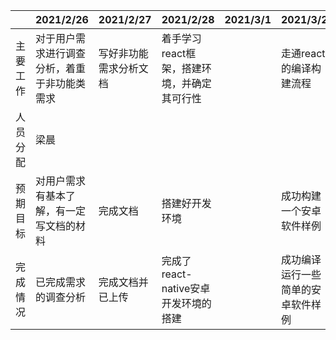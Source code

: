 |          | 2021/2/26                                    | 2021/2/27              | 2021/2/28                                   | 2021/3/1 | 2021/3/2                 | 2021/3/3 | 2021/3/4                   |
| -------- | :------------------------------------------- | ---------------------- | ------------------------------------------- | -------- | ------------------------ | -------- | -------------------------- |
| 主要工作 | 对于用户需求进行调查分析，着重于非功能类需求 | 写好非功能需求分析文档 | 着手学习react框架，搭建环境，并确定其可行性 |          | 走通react的编译构建流程  |          | 学一些基础的javascript语法 |
| 人员分配 | 梁晨                                         |                        |                                             |          |                          |          |                            |
| 预期目标 | 对用户需求有基本了解，有一定写文档的材料     | 完成文档               | 搭建好开发环境                              |          | 成功构建一个安卓软件样例 |          | 了解javascript基本语法             |
| 完成情况 | 已完成需求的调查分析                          |完成文档并已上传  |         完成了react-native安卓开发环境的搭建                |         |     成功编译运行一些简单的安卓软件样例    |          |     学习了最基本的app.js文件的结构和写法               |

